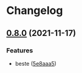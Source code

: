 # Changelog

## [0.8.0](https://www.github.com/kalosisz/git-workshop/compare/v0.7.0...v0.8.0) (2021-11-17)


### Features

* beste ([5e8aaa5](https://www.github.com/kalosisz/git-workshop/commit/5e8aaa574e7b028ca4462883f047564e3cd7abb7))
